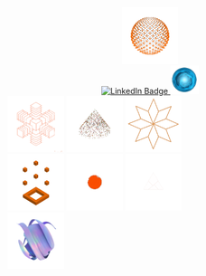 <div align="center">
<img src="./666_2.gif" width="100" height="100"> <br>
<div id="badges">
  <a href="www.linkedin.com/in/dyachuk-roman">
  <img src="https://img.shields.io/badge/LinkedIn-blue?style=for-the-badge&logo=linkedin&logoColor=white" alt="LinkedIn Badge"/>
  </a>
  <a href="www.linkedin.com/in/dyachuk-roman">
  <img src="./1.gif" width="50" height="50" alt="LinkedIn Badge"/>
  </a>
</div>
</div>



<div id="all_gif">
<div align="left">
<img src="./222.gif" width="100" height="100">
<img src="./10_1.gif" width="100" height="100">
<img src="./11.gif" width="100" height="100">
</div>
<div>
<img src="./123.gif" width="100" height="100">
<img src="./133.gif" width="100" height="100">
<img src="./6.gif" width="100" height="100">
</div>
<div>
<img src="./yy3.gif" width="100" height="100">
</div>
</div>

